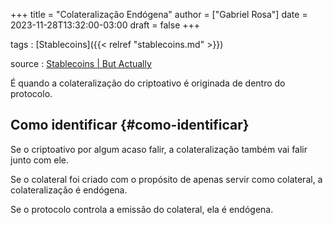 +++
title = "Colateralização Endógena"
author = ["Gabriel Rosa"]
date = 2023-11-28T13:32:00-03:00
draft = false
+++

tags
: [Stablecoins]({{< relref "stablecoins.md" >}})

source
: [Stablecoins | But Actually](https://www.youtube.com/watch?v=pciVQVocTYc)

É quando a colateralização do criptoativo é originada de dentro do protocolo.


## Como identificar {#como-identificar}

Se o criptoativo por algum acaso falir, a colateralização também vai falir junto com ele.

Se o colateral foi criado com o propósito de apenas servir como colateral, a colateralização é endógena.

Se o protocolo controla a emissão do colateral, ela é endógena.
